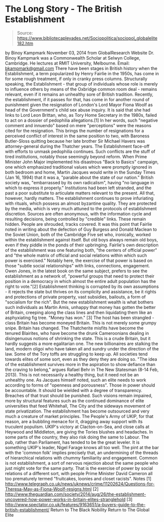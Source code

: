 # The Long Story - The British Establishment

> Source: https://www.bibliotecapleyades.net/Sociopolitica/sociopol_globalelite182.htm

by Binoy Kampmark November 03, 2014 from GlobalResearch Website
Dr. Binoy Kampmark was a Commonwealth Scholar at Selwyn College, Cambridge. He lectures at RMIT University, Melbourne.
Email: bkampmark@gmail.com
There have been stages in British history when the Establishment, a term popularized by Henry Fairlie in the 1950s, has come in for some rough treatment, if only in cranky press columns.
Structurally speaking, the Establishment - that group of individuals whose role is merely to influence others by means of the Oxbridge common room deal - remains relevant, even if it remains an unhealthy sore of British tradition. Recently, the establishment, if it passes for that, has come in for another round of punishment given the resignation of London's Lord Mayor Fiona Woolf as head of the Government's child sex abuse inquiry. It is said that she had links to Lord Leon Brittan, who, as Tory Home Secretary in the 1980s, failed to act on a dossier of pedophilia allegations.[1]
In her words, such "negative comment and innuendo" based on mere "perceptions" were the reasons cited for the resignation. This brings the number of resignations for a perceived conflict of interest in the same position to two, with Baroness Butler-Sloss quitting because her late brother Sir Michael Havers was attorney-general during the Thatcher years. The Establishment face-off with efforts to unmask pedophilia continues. Such conflicts are the stuff of tired institutions, notably those seemingly beyond reform.
When Prime Minister John Major implemented his disastrous "Back to Basics" campaign, one which emphasized traditional values which were promptly ignored in both bedroom and home, Martin Jacques would write in the Sunday Times (Jan 16, 1994) that it was a,
"parable about the state of our nation."
British society was,
"embarrassed by its own radicalism", having "no language in which to express it properly."
Institutions had been left stranded, and the past a poor substitute to articulate matters relevant to the present. All that, however, hardly matters. The establishment continues to prove infuriating with rituals, which possess an almost byzantine quality. They are protected by the media, which is very much attuned to the protocols of establishment discretion.
Sources are often anonymous, with the information cycle and resulting decisions, being controlled by "credible" links. These remain hidden.
People are shrouded, tracks covered. It was this point that Fairlie noted in writing about the defection of Guy Burgess and Donald Maclean to the Soviet Union, both of the Cambridge Five set who, ironically, worked within the establishment against itself.
But old boys always remain old boys, even if they piddle in the ponds of their upbringing. Fairlie's own description of the establishment was one featuring both,
"the centers of official power" and "the whole matrix of official and social relations within which such power is exercised."
Notably here, the exercise of that power is based on those "subtle social relationships" with links, connections, engagement. Owen Jones, in the latest book on the same subject, prefers to see the establishment as a network of,
"powerful groups that need to protect their position in a democracy in which almost the entire adult population has the right to vote."[2]
Establishment thinking is corrupted by its own assumptions - it rejects the state but thrives on its complicity and assistance, be it rights and protections of private property, vast subsidies, bailouts, a form of "socialism for the rich". But the new establishment wealth is what bothers such individuals as Martin Amis, unhappy that money has gotten the better of Britain, creeping along the class lines and then liquidating them like an asphyxiating fig tree.
"Money has won." [3]
The host has been strangled - class Britain has become moneyed Britain.
This is not merely some grumpy snipe. Britain has changed. The Thatcherite misfits have become the tenured Blairites, who have become the drunk Cameroonians dealing in disingenuous notions of shrinking the state.
This is a crude Britain, but it hardly suggests a more egalitarian one. The new billionaires are stalking the land, modern oligoi who have taken all and sundry under the direction of the law. Some of the Tory toffs are struggling to keep up. All societies tend towards elites of some sort, even as they deny they are doing so.
"The idea of the establishment survives more in the aspiration to show defiance than the craving to belong," argues Rafael Behr in The New Statesman (8-14 Feb, 2013).
This is not necessarily a healthy thing, but it need not be an unhealthy one.
As Jacques himself noted, such an elite needs to work according to forms of "openness and porousness". Those in power should be accountable. It should be wielded with a degree of transparency. Breaches of that trust should be punished. Such visions remain impaired, more by structural features such as the continued dominance of elite universities that feed Whitehall, The City and the sideways movement of state privatization.
The establishment has become outsourced and very much a creature of market principles.
The People's Army of UKIP, for that reason, are a bubbling menace for it, dragging away support with its truculent populism. UKIP's victory at Clacton-on-Sea, and close calls at Heywood and Middleton, are giving the Tories blushes and headaches. In some parts of the country, they also risk doing the same to Labour. The pub, rather than Parliament, has tended to be the great leveler. It is something UKIP's leader, Nigel Farage knows all too well.
The pint at the bar with the 'common folk' implies precisely that, an undermining of the threads of hierarchical relations with chummy familiarity and engagement. Common is not establishment, a sort of nervous rejection about the same people who just might vote for the same party.
That is the exercise of power by social relations of a different sort, with people Prime Minister David Cameron all too prematurely termed "fruitcakes, loonies and closet racists".
Notes
[1] http://www.telegraph.co.uk/news/uknews/crime/11202624/Questions-for-Theresa-May-as-Fiona-Woolf-resigns.html [2] http://www.theguardian.com/society/2014/aug/26/the-establishment-uncovered-how-power-works-in-britain-elites-stranglehold [3] http://www.spectator.co.uk/features/9163651/a-buyers-guide-to-the-british-establishment/
Return to The Black Nobility
Return to The Global Elite
